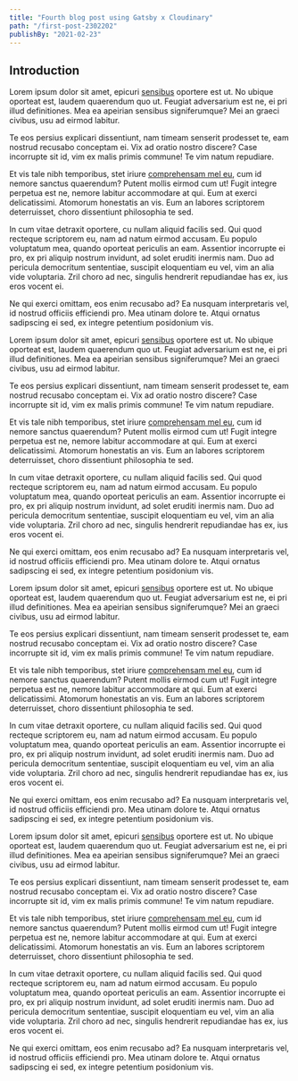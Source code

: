 ```yaml
---
title: "Fourth blog post using Gatsby x Cloudinary"
path: "/first-post-2302202"
publishBy: "2021-02-23"
---
```


## Introduction

Lorem ipsum dolor sit amet, epicuri [sensibus](https://google.com) oportere est ut. No ubique oporteat est, laudem quaerendum quo ut. Feugiat adversarium est ne, ei pri illud definitiones. Mea ea apeirian sensibus signiferumque? Mei an graeci civibus, usu ad eirmod labitur.

Te eos persius explicari dissentiunt, nam timeam senserit prodesset te, eam nostrud recusabo conceptam ei. Vix ad oratio nostro discere? Case incorrupte sit id, vim ex malis primis commune! Te vim natum repudiare.

Et vis tale nibh temporibus, stet iriure [comprehensam mel eu](https://google.com), cum id nemore sanctus quaerendum? Putent mollis eirmod cum ut! Fugit integre perpetua est ne, nemore labitur accommodare at qui. Eum at exerci delicatissimi. Atomorum honestatis an vis. Eum an labores scriptorem deterruisset, choro dissentiunt philosophia te sed.

In cum vitae detraxit oportere, cu nullam aliquid facilis sed. Qui quod recteque scriptorem eu, nam ad natum eirmod accusam. Eu populo voluptatum mea, quando oporteat periculis an eam. Assentior incorrupte ei pro, ex pri aliquip nostrum invidunt, ad solet eruditi inermis nam. Duo ad pericula democritum sententiae, suscipit eloquentiam eu vel, vim an alia vide voluptaria. Zril choro ad nec, singulis hendrerit repudiandae has ex, ius eros vocent ei.

Ne qui exerci omittam, eos enim recusabo ad? Ea nusquam interpretaris vel, id nostrud officiis efficiendi pro. Mea utinam dolore te. Atqui ornatus sadipscing ei sed, ex integre petentium posidonium vis.

Lorem ipsum dolor sit amet, epicuri [sensibus](https://google.com) oportere est ut. No ubique oporteat est, laudem quaerendum quo ut. Feugiat adversarium est ne, ei pri illud definitiones. Mea ea apeirian sensibus signiferumque? Mei an graeci civibus, usu ad eirmod labitur.

Te eos persius explicari dissentiunt, nam timeam senserit prodesset te, eam nostrud recusabo conceptam ei. Vix ad oratio nostro discere? Case incorrupte sit id, vim ex malis primis commune! Te vim natum repudiare.

Et vis tale nibh temporibus, stet iriure [comprehensam mel eu](https://google.com), cum id nemore sanctus quaerendum? Putent mollis eirmod cum ut! Fugit integre perpetua est ne, nemore labitur accommodare at qui. Eum at exerci delicatissimi. Atomorum honestatis an vis. Eum an labores scriptorem deterruisset, choro dissentiunt philosophia te sed.

In cum vitae detraxit oportere, cu nullam aliquid facilis sed. Qui quod recteque scriptorem eu, nam ad natum eirmod accusam. Eu populo voluptatum mea, quando oporteat periculis an eam. Assentior incorrupte ei pro, ex pri aliquip nostrum invidunt, ad solet eruditi inermis nam. Duo ad pericula democritum sententiae, suscipit eloquentiam eu vel, vim an alia vide voluptaria. Zril choro ad nec, singulis hendrerit repudiandae has ex, ius eros vocent ei.

Ne qui exerci omittam, eos enim recusabo ad? Ea nusquam interpretaris vel, id nostrud officiis efficiendi pro. Mea utinam dolore te. Atqui ornatus sadipscing ei sed, ex integre petentium posidonium vis.

Lorem ipsum dolor sit amet, epicuri [sensibus](https://google.com) oportere est ut. No ubique oporteat est, laudem quaerendum quo ut. Feugiat adversarium est ne, ei pri illud definitiones. Mea ea apeirian sensibus signiferumque? Mei an graeci civibus, usu ad eirmod labitur.

Te eos persius explicari dissentiunt, nam timeam senserit prodesset te, eam nostrud recusabo conceptam ei. Vix ad oratio nostro discere? Case incorrupte sit id, vim ex malis primis commune! Te vim natum repudiare.

Et vis tale nibh temporibus, stet iriure [comprehensam mel eu](https://google.com), cum id nemore sanctus quaerendum? Putent mollis eirmod cum ut! Fugit integre perpetua est ne, nemore labitur accommodare at qui. Eum at exerci delicatissimi. Atomorum honestatis an vis. Eum an labores scriptorem deterruisset, choro dissentiunt philosophia te sed.

In cum vitae detraxit oportere, cu nullam aliquid facilis sed. Qui quod recteque scriptorem eu, nam ad natum eirmod accusam. Eu populo voluptatum mea, quando oporteat periculis an eam. Assentior incorrupte ei pro, ex pri aliquip nostrum invidunt, ad solet eruditi inermis nam. Duo ad pericula democritum sententiae, suscipit eloquentiam eu vel, vim an alia vide voluptaria. Zril choro ad nec, singulis hendrerit repudiandae has ex, ius eros vocent ei.

Ne qui exerci omittam, eos enim recusabo ad? Ea nusquam interpretaris vel, id nostrud officiis efficiendi pro. Mea utinam dolore te. Atqui ornatus sadipscing ei sed, ex integre petentium posidonium vis.

Lorem ipsum dolor sit amet, epicuri [sensibus](https://google.com) oportere est ut. No ubique oporteat est, laudem quaerendum quo ut. Feugiat adversarium est ne, ei pri illud definitiones. Mea ea apeirian sensibus signiferumque? Mei an graeci civibus, usu ad eirmod labitur.

Te eos persius explicari dissentiunt, nam timeam senserit prodesset te, eam nostrud recusabo conceptam ei. Vix ad oratio nostro discere? Case incorrupte sit id, vim ex malis primis commune! Te vim natum repudiare.

Et vis tale nibh temporibus, stet iriure [comprehensam mel eu](https://google.com), cum id nemore sanctus quaerendum? Putent mollis eirmod cum ut! Fugit integre perpetua est ne, nemore labitur accommodare at qui. Eum at exerci delicatissimi. Atomorum honestatis an vis. Eum an labores scriptorem deterruisset, choro dissentiunt philosophia te sed.

In cum vitae detraxit oportere, cu nullam aliquid facilis sed. Qui quod recteque scriptorem eu, nam ad natum eirmod accusam. Eu populo voluptatum mea, quando oporteat periculis an eam. Assentior incorrupte ei pro, ex pri aliquip nostrum invidunt, ad solet eruditi inermis nam. Duo ad pericula democritum sententiae, suscipit eloquentiam eu vel, vim an alia vide voluptaria. Zril choro ad nec, singulis hendrerit repudiandae has ex, ius eros vocent ei.

Ne qui exerci omittam, eos enim recusabo ad? Ea nusquam interpretaris vel, id nostrud officiis efficiendi pro. Mea utinam dolore te. Atqui ornatus sadipscing ei sed, ex integre petentium posidonium vis.
